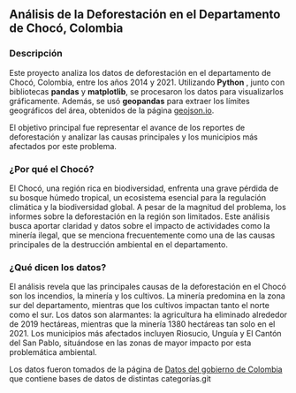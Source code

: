 ## Análisis de la Deforestación en el Departamento de Chocó, Colombia

### Descripción

Este proyecto analiza los datos de deforestación en el departamento de Chocó, Colombia, entre los años 2014 y 2021. Utilizando **Python** , junto con bibliotecas **pandas** y **matplotlib**, se procesaron los datos para visualizarlos gráficamente. Además, se usó **geopandas** para extraer los límites geográficos del área, obtenidos de la página [geojson.io](https://www.geojson.io/).

El objetivo principal fue representar el avance de los reportes de deforestación y analizar las causas principales y los municipios más afectados por este problema.

### ¿Por qué el Chocó?

El Chocó, una región rica en biodiversidad, enfrenta una grave pérdida de su bosque húmedo tropical, un ecosistema esencial para la regulación climática y la biodiversidad global. A pesar de la magnitud del problema, los informes sobre la deforestación en la región son limitados. Este análisis busca aportar claridad y datos sobre el impacto de actividades como la minería ilegal, que se menciona frecuentemente como una de las causas principales de la destrucción ambiental en el departamento.

### ¿Qué dicen los datos?

El análisis revela que las principales causas de la deforestación en el Chocó son los incendios, la minería y los cultivos. La minería predomina en la zona sur del departamento, mientras que los cultivos impactan tanto el norte como el sur. Los datos son alarmantes: la agricultura ha eliminado alrededor de 2019 hectáreas, mientras que la minería 1380 hectáreas tan solo en el 2021. Los municipios más afectados incluyen Riosucio, Unguía y El Cantón del San Pablo, situándose en las zonas de mayor impacto por esta problemática ambiental.

Los datos fueron tomados de la página de [Datos del gobierno de Colombia](https://www.datos.gov.co/Ambiente-y-Desarrollo-Sostenible/AREAS-DEFORESTADAS-CHOCO/iczg-dyt3/about_data) que contiene bases de datos de distintas categorías.git
